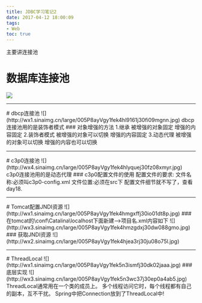 ```yaml
---
title: JDBC学习笔记2
date: 2017-04-12 18:00:09
tags:
- Web
toc: true
---
```

主要讲连接池
<!--more-->
# 数据库连接池
![](http://wx2.sinaimg.cn/large/005P8ayVgy1fek4hjzmcdj30iz0algmn.jpg)
<hr>
# dbcp连接池
![](http://wx1.sinaimg.cn/large/005P8ayVgy1fek4hl9161j30fi09mgnn.jpg)
	dbcp连接池用的是装饰者模式
### 对象增强的方法
	1.继承
	被增强的对象固定
	增强的内容固定
	2.装饰者模式
	被增强的对象可以切换
	增强的内容固定
	3.动态代理
	被增强的对象可以切换
	增强的内容也可以切换
<hr>
# c3p0连接池
![](http://wx4.sinaimg.cn/large/005P8ayVgy1fek4hlyquej30fz08xmyr.jpg)
	c3p0连接池用的是动态代理
### c3p0配置文件的使用
	配置文件的要求:
		文件名称:必须叫c3p0-config.xml
		文件位置:必须在src下
	配置文件细节就不写了，查看day18.
<hr>
# Tomcat配置JNDI资源
![](http://wx1.sinaimg.cn/large/005P8ayVgy1fek4hmgxffj30io01dt8p.jpg)
### 在tomcat的\conf\Catalina\localhost下面新建-->项目名.xml内容如下
![](http://wx3.sinaimg.cn/large/005P8ayVgy1fek4hmzgdxj30dw088gmo.jpg)
### 获取JNDI资源
![](http://wx2.sinaimg.cn/large/005P8ayVgy1fek4hjea3rj30ju08o75l.jpg)
<hr>
# ThreadLocal
![](http://wx1.sinaimg.cn/large/005P8ayVgy1fek5n3ismfj30dk02jaaa.jpg)
### 底层实现
![](http://wx3.sinaimg.cn/large/005P8ayVgy1fek5n3wc37j30ep0a4ab5.jpg)
	ThreadLocal通常用在一个类的成员上。
	多个线程访问它时，每个线程都有自己的副本，互不干扰。
	Spring中把Connection放到了ThreadLocal中!
